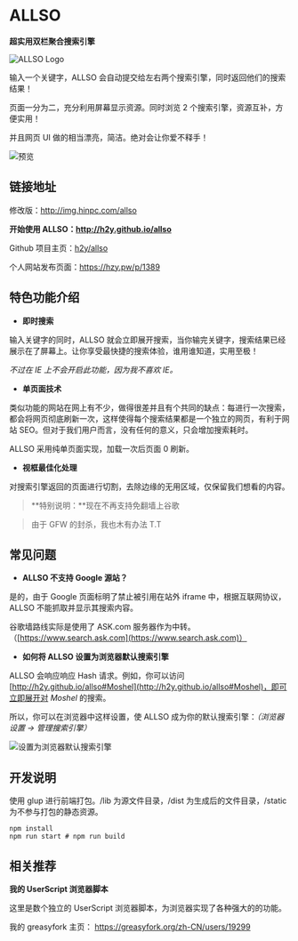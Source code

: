 # ALLSO
**超实用双栏聚合搜索引擎**

![ALLSO Logo](https://cloud.githubusercontent.com/assets/12909077/17729102/0c5bad68-6495-11e6-9d54-c3dba7709a1c.jpg)

输入一个关键字，ALLSO 会自动提交给左右两个搜索引擎，同时返回他们的搜索结果！

页面一分为二，充分利用屏幕显示资源。同时浏览 2 个搜索引擎，资源互补，方便实用！

并且网页 UI 做的相当漂亮，简洁。绝对会让你爱不释手！

![预览](https://cloud.githubusercontent.com/assets/12909077/17729212/a42c4c9c-6495-11e6-83d0-f61fb88333bc.png)


## 链接地址

修改版：http://img.hinpc.com/allso

**开始使用 ALLSO：<http://h2y.github.io/allso>**

Github 项目主页：[h2y/allso](https://github.com/h2y/allso/)

个人网站发布页面：<https://hzy.pw/p/1389>


## 特色功能介绍

- **即时搜索**

输入关键字的同时，ALLSO 就会立即展开搜索，当你输完关键字，搜索结果已经展示在了屏幕上。让你享受最快捷的搜索体验，谁用谁知道，实用至极！

*不过在 IE 上不会开启此功能，因为我不喜欢 IE。*

- **单页面技术**

类似功能的网站在网上有不少，做得很差并且有个共同的缺点：每进行一次搜索，都会将网页彻底刷新一次，这样使得每个搜索结果都是一个独立的网页，有利于网站 SEO。但对于我们用户而言，没有任何的意义，只会增加搜索耗时。

ALLSO 采用纯单页面实现，加载一次后页面 0 刷新。

- **视框最佳化处理**

对搜索引擎返回的页面进行切割，去除边缘的无用区域，仅保留我们想看的内容。

> **特别说明：**现在不再支持免翻墙上谷歌

> 由于 GFW 的封杀，我也木有办法 T.T

## 常见问题

- **ALLSO 不支持 Google 源站？**

是的，由于 Google 页面标明了禁止被引用在站外 iframe 中，根据互联网协议，ALLSO 不能抓取并显示其搜索内容。

谷歌墙路线实际是使用了 ASK.com 服务器作为中转。（[https://www.search.ask.com](https://www.search.ask.com)）

- **如何将 ALLSO 设置为浏览器默认搜索引擎**

ALLSO 会响应响应 Hash 请求。例如，你可以访问 [http://h2y.github.io/allso#Moshel](http://h2y.github.io/allso#Moshel)，即可立即展开对 *Moshel* 的搜索。

所以，你可以在浏览器中这样设置，使 ALLSO 成为你的默认搜索引擎：*（浏览器设置 -> 管理搜索引擎）*

![设置为浏览器默认搜索引擎](https://cloud.githubusercontent.com/assets/12909077/17730376/0cfe6e9e-649b-11e6-9fdc-32bde58340ec.JPG)

## 开发说明

使用 glup 进行前端打包。/lib 为源文件目录，/dist 为生成后的文件目录，/static 为不参与打包的静态资源。

```shell
npm install
npm run start # npm run build
```

## 相关推荐

**我的 UserScript 浏览器脚本**

这里是数个独立的 UserScript 浏览器脚本，为浏览器实现了各种强大的的功能。

我的 greasyfork 主页： <https://greasyfork.org/zh-CN/users/19299>
